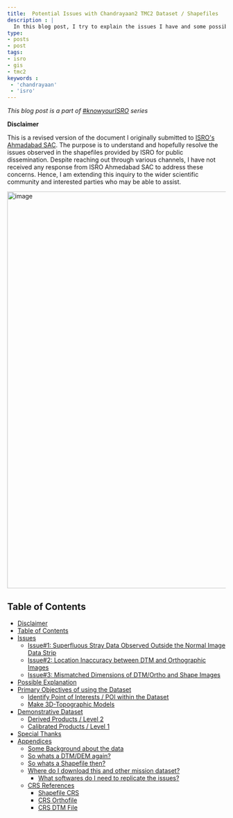 ```yaml
---
title:  Potential Issues with Chandrayaan2 TMC2 Dataset / Shapefiles
description : |
  In this blog post, I try to explain the issues I have and some possible explanation of the cause. I also try give to some background knowledge to understand this blogpost.
type:
- posts
- post
tags: 
- isro
- gis
- tmc2
keywords :  
 - 'chandrayaan'
 - 'isro'
---
```

_This blog post is a part of [#knowyourISRO](https://twitter.com/search?q=%23KnowYourISRO&src=hashtag_click) series_

**Disclaimer** 

This is a revised version of the document I originally submitted to [ISRO's Ahmadabad SAC](https://www.sac.gov.in/Vyom/index). The purpose is to understand and hopefully resolve the issues observed in the shapefiles provided by ISRO for public dissemination. Despite reaching out through various channels, I have not received any response from ISRO Ahmedabad SAC to address these concerns. Hence, I am extending this inquiry to the wider scientific community and interested parties who may be able to assist.

<img width="915" alt="image" src="https://github.com/tckb/ch2-tmc2-dataset-issues/assets/939542/84d06373-1530-4e30-b3dc-efb6837eb195">

## Table of Contents
- [Disclaimer](#disclaimer)
- [Table of Contents](#table-of-contents)
- [Issues](#potential-issues)
    - [Issue#1: Superfluous Stray Data Observed Outside the Normal Image Data Strip](#issue1-superfluous-stray-data-observed-outside-the-normal-image-data-strip)
    - [Issue#2: Location Inaccuracy between DTM and Orthographic Images](#issue2-location-inaccuracy-between-dtm-and-orthographic-images)
    - [Issue#3: Mismatched Dimensions of DTM/Ortho and Shape Images](#issue3-mismatched-dimensions-of-dtmortho-and-shape-images)
- [Possible Explanation](#possible-explanation)
- [Primary Objectives of using the Dataset](#primary-objectives-of-using-the-dataset)
    - [Identify Point of Interests / POI within the Dataset](#identify-point-of-interests--poi-within-the-dataset)
    - [Make 3D-Topographic Models](#make-3d-topographic-models)
- [Demonstrative Dataset](#demonstrative-dataset)
    - [Derived Products / Level 2](#derived-products--level-2)
    - [Calibrated Products / Level 1](#calibrated-products--level-1)
- [Special Thanks](#special-thanks)
- [Appendices](#appendices)
    - [Some Background about the data](#some-background-about-the-data)
    - [So whats a DTM/DEM again?](#so-whats-a-dtmdem-again)
    - [So whats a Shapefile then?](#so-whats-a-shapefile-then)
    - [Where do I download this and other mission dataset?](#where-do-i-download-this-and-other-mission-dataset)
        - [What softwares do I need to replicate the issues?](#what-softwares-do-i-need-to-replicate-the-issues)
    - [CRS References](#crs-references)
      - [Shapefile CRS](#shapefile-crs)
      - [CRS Orthofile](#crs-orthofile)
      - [CRS DTM File](#crs-dtm-file)

